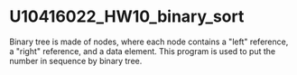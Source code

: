# U10416022_HW10_binary_sort
Binary tree is made of nodes, where each node contains a "left" reference, a "right" reference, and a data element. 
This program is used to put the number in sequence by binary tree.
